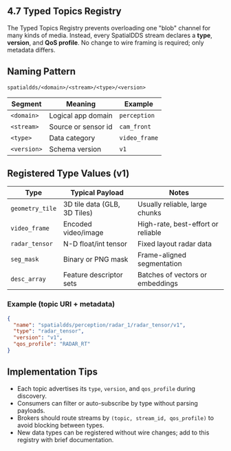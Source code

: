 ## 4.7 Typed Topics Registry

The Typed Topics Registry prevents overloading one "blob" channel for many kinds of media. Instead, every SpatialDDS stream declares a **type**, **version**, and **QoS profile**. No change to wire framing is required; only metadata differs.

## Naming Pattern
```
spatialdds/<domain>/<stream>/<type>/<version>
```
| Segment | Meaning | Example |
|----------|----------|----------|
| `<domain>` | Logical app domain | `perception` |
| `<stream>` | Source or sensor id | `cam_front` |
| `<type>` | Data category | `video_frame` |
| `<version>` | Schema version | `v1` |

## Registered Type Values (v1)
| Type | Typical Payload | Notes |
|------|------------------|-------|
| `geometry_tile` | 3D tile data (GLB, 3D Tiles) | Usually reliable, large chunks |
| `video_frame` | Encoded video/image | High-rate, best-effort or reliable |
| `radar_tensor` | N-D float/int tensor | Fixed layout radar data |
| `seg_mask` | Binary or PNG mask | Frame-aligned segmentation |
| `desc_array` | Feature descriptor sets | Batches of vectors or embeddings |

### Example (topic URI + metadata)
```json
{
  "name": "spatialdds/perception/radar_1/radar_tensor/v1",
  "type": "radar_tensor",
  "version": "v1",
  "qos_profile": "RADAR_RT"
}
```

## Implementation Tips
* Each topic advertises its `type`, `version`, and `qos_profile` during discovery.  
* Consumers can filter or auto-subscribe by type without parsing payloads.  
* Brokers should route streams by `(topic, stream_id, qos_profile)` to avoid blocking between types.  
* New data types can be registered without wire changes; add to this registry with brief documentation.
